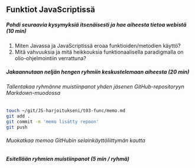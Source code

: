 ## Funktiot JavaScriptissä


##### Pohdi seuraavia kysymyksiä itsenäisesti ja hae aiheesta tietoa webistä (10 min)

1. Miten Javassa ja JavaScriptissä eroaa funktioiden/metodien käyttö?
2. Mitä vahvuuksia ja mitä heikkouksia funktionaalisella paradigmalla on olio-ohjelmointiin verrattuna?

##### Jakaannutaan neljän hengen ryhmiin keskustelemaan aiheesta (20 min)

###### Tallentakaa ryhmänne muistiinpanot yhden jäsenen GitHub-repositoryyn Markdown-muodossa

```sh
touch ~/git/JS-harjoitukseni/t03-func/memo.md
git add .
git commit -m 'memo lisätty repoon'
git push
```

###### Muokatkaa memoa GitHubin selainkäyttöliittymän kautta

##### Esitellään ryhmien muistiinpanot (5 min / ryhmä)
